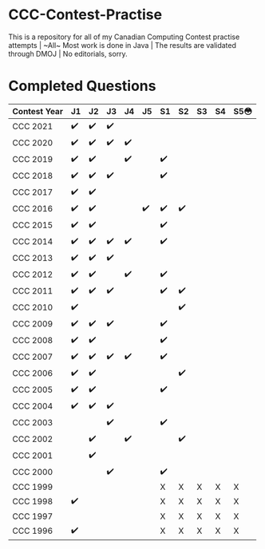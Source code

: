 # CCC-Contest-Practise
This is a repository for all of my Canadian Computing Contest practise attempts | ~All~ Most work is done in Java | The results are validated through DMOJ | No editorials, sorry.

# Completed Questions
|Contest Year |  J1  |  J2  |  J3  |  J4  |  J5  |  S1  |  S2  |  S3  |  S4  |  S5:flushed:  |
|-------------|------|------|------|------|------|------|------|------|------|------|
| CCC 2021    |:heavy_check_mark:|:heavy_check_mark:|:heavy_check_mark:|      |      |      |      |      |      |      |
| CCC 2020    |:heavy_check_mark:|:heavy_check_mark:|:heavy_check_mark:|:heavy_check_mark:|         |      |      |      |      |      |
| CCC 2019    |:heavy_check_mark:|:heavy_check_mark:|      |:heavy_check_mark:|         |:heavy_check_mark:|      |      |      |      |
| CCC 2018    |:heavy_check_mark:|:heavy_check_mark:|:heavy_check_mark:|         |         |:heavy_check_mark:|      |      |
| CCC 2017    |:heavy_check_mark:|:heavy_check_mark:|      |         |         |      |      |      |      |      |
| CCC 2016    |:heavy_check_mark:|:heavy_check_mark:|      |         |:heavy_check_mark:|:heavy_check_mark:|:heavy_check_mark:|      |      |      |
| CCC 2015    |:heavy_check_mark:|:heavy_check_mark:|      |         |         |:heavy_check_mark:|      |      |      |      |
| CCC 2014    |:heavy_check_mark:|:heavy_check_mark:|:heavy_check_mark:|:heavy_check_mark:|         |:heavy_check_mark:|      |      |      |      |
| CCC 2013    |:heavy_check_mark:|:heavy_check_mark:|:heavy_check_mark:|         |         |      |      |      |      |      |
| CCC 2012    |:heavy_check_mark:|:heavy_check_mark:|      |:heavy_check_mark:|         |:heavy_check_mark:|      |      |      |      |
| CCC 2011    |:heavy_check_mark:|:heavy_check_mark:|:heavy_check_mark:|         |         |:heavy_check_mark:|:heavy_check_mark:|      |      |      |
| CCC 2010    |:heavy_check_mark:|      |         |         |      |      |:heavy_check_mark:|      |      |
| CCC 2009    |:heavy_check_mark:|:heavy_check_mark:|:heavy_check_mark:|         |         |:heavy_check_mark:|      |      |      |      |
| CCC 2008    |:heavy_check_mark:|:heavy_check_mark:|      |         |         |:heavy_check_mark:|      |      |      |      |
| CCC 2007    |:heavy_check_mark:|:heavy_check_mark:|:heavy_check_mark:|:heavy_check_mark:|         |:heavy_check_mark:|      |      |      |      |
| CCC 2006    |:heavy_check_mark:|:heavy_check_mark:|      |         |         |      |:heavy_check_mark:|      |      |      |
| CCC 2005    |:heavy_check_mark:|:heavy_check_mark:|      |         |         |:heavy_check_mark:|      |      |      |      |
| CCC 2004    |:heavy_check_mark:|:heavy_check_mark:|:heavy_check_mark:|         |         |      |      |      |      |      |
| CCC 2003    |      |      |:heavy_check_mark:|         |         |:heavy_check_mark:|      |      |      |      |
| CCC 2002    |      |:heavy_check_mark:|      |:heavy_check_mark:|         |      |:heavy_check_mark:|      |      |      |
| CCC 2001    |      |:heavy_check_mark:|      |         |         |      |      |      |      |      |
| CCC 2000    |      |      |:heavy_check_mark:|         |         |:heavy_check_mark:|      |      |      |      |
| CCC 1999    |      |      |      |         |         | X | X | X | X | X |
| CCC 1998    |:heavy_check_mark:|      |      |         |         | X | X | X | X | X |
| CCC 1997    |      |      |      |         |         | X | X | X | X | X |
| CCC 1996    |:heavy_check_mark:|      |      |         |         | X | X | X | X | X |
